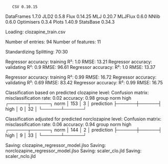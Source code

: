        CSV 0.10.15
DataFrames 1.7.0
      JLD2 0.5.8
      Flux 0.14.25
       MLJ 0.20.7
   MLJFlux 0.6.0
     NNlib 0.6.0
Optimisers 0.3.4
     Plots 1.40.9
 StatsBase 0.34.3

Loading: clozapine_train.csv

Number of entries: 94
Number of features: 11

Standardizing
Splitting: 70:30

Regressor accuracy: training
  R²: 1.0
  RMSE: 13.21
Regressor accuracy: validating
  R²: 0.9
  RMSE: 96.61
Regressor accuracy:
  R²: 1.0
  RMSE: 13.37

Regressor accuracy: training
  R²: 0.99
  RMSE: 16.72
Regressor accuracy: validating
  R²: 0.69
  RMSE: 83.42
Regressor accuracy:
  R²: 0.99
  RMSE: 16.75

Classification based on predicted clozapine level:
Confusion matrix:
  misclassification rate: 0.02
  accuracy: 0.98
                     group
                  norm   high   
                ┌──────┬──────┐
           norm │  153 │    3 │
prediction      ├──────┼──────┤
           high │    0 │   32 │
                └──────┴──────┘
         
Classification adjusted for predicted norclozapine level:
Confusion matrix:
  misclassification rate: 0.06
  accuracy: 0.94
                     group
                  norm   high   
                ┌──────┬──────┐
           norm │  144 │    2 │
prediction      ├──────┼──────┤
           high │    9 │   33 │
                └──────┴──────┘
         
Saving: clozapine_regressor_model.jlso
Saving: norclozapine_regressor_model.jlso
Saving: scaler_clo.jld
Saving: scaler_nclo.jld

